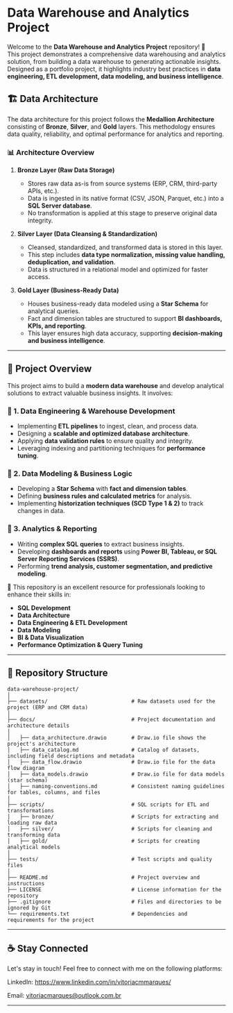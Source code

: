 # Data Warehouse and Analytics Project

Welcome to the **Data Warehouse and Analytics Project** repository! 🚀  
This project demonstrates a comprehensive data warehousing and analytics solution, from building a data warehouse to generating actionable insights. Designed as a portfolio project, it highlights industry best practices in **data engineering, ETL development, data modeling, and business intelligence**.


## 🏗️ Data Architecture

The data architecture for this project follows the **Medallion Architecture** consisting of **Bronze**, **Silver**, and **Gold** layers. This methodology ensures data quality, reliability, and optimal performance for analytics and reporting.

### 📊 Architecture Overview

1. **Bronze Layer (Raw Data Storage)**  
   - Stores raw data as-is from source systems (ERP, CRM, third-party APIs, etc.).  
   - Data is ingested in its native format (CSV, JSON, Parquet, etc.) into a **SQL Server database**.  
   - No transformation is applied at this stage to preserve original data integrity.  

2. **Silver Layer (Data Cleansing & Standardization)**  
   - Cleansed, standardized, and transformed data is stored in this layer.  
   - This step includes **data type normalization, missing value handling, deduplication, and validation**.  
   - Data is structured in a relational model and optimized for faster access.  

3. **Gold Layer (Business-Ready Data)**  
   - Houses business-ready data modeled using a **Star Schema** for analytical queries.  
   - Fact and dimension tables are structured to support **BI dashboards, KPIs, and reporting**.  
   - This layer ensures high data accuracy, supporting **decision-making and business intelligence**.  

---

## 📖 Project Overview

This project aims to build a **modern data warehouse** and develop analytical solutions to extract valuable business insights. It involves:

### 🔹 1. Data Engineering & Warehouse Development

- Implementing **ETL pipelines** to ingest, clean, and process data.  
- Designing a **scalable and optimized database architecture**.  
- Applying **data validation rules** to ensure quality and integrity.  
- Leveraging indexing and partitioning techniques for **performance tuning**.  

### 🔹 2. Data Modeling & Business Logic

- Developing a **Star Schema** with **fact and dimension tables**.  
- Defining **business rules and calculated metrics** for analysis.  
- Implementing **historization techniques (SCD Type 1 & 2)** to track changes in data.  

### 🔹 3. Analytics & Reporting

- Writing **complex SQL queries** to extract business insights.  
- Developing **dashboards and reports** using **Power BI, Tableau, or SQL Server Reporting Services (SSRS)**.  
- Performing **trend analysis, customer segmentation, and predictive modeling**.  

🎯 This repository is an excellent resource for professionals looking to enhance their skills in:

- **SQL Development**  
- **Data Architecture**  
- **Data Engineering & ETL Development**  
- **Data Modeling**  
- **BI & Data Visualization**  
- **Performance Optimization & Query Tuning**  

---


## 📂 Repository Structure

```
data-warehouse-project/
│
├── datasets/                           # Raw datasets used for the project (ERP and CRM data)
│
├── docs/                               # Project documentation and architecture details
│                   
│   ├── data_architecture.drawio        # Draw.io file shows the project's architecture
│   ├── data_catalog.md                 # Catalog of datasets, including field descriptions and metadata
│   ├── data_flow.drawio                # Draw.io file for the data flow diagram
│   ├── data_models.drawio              # Draw.io file for data models (star schema)
│   ├── naming-conventions.md           # Consistent naming guidelines for tables, columns, and files
│
├── scripts/                            # SQL scripts for ETL and transformations
│   ├── bronze/                         # Scripts for extracting and loading raw data
│   ├── silver/                         # Scripts for cleaning and transforming data
│   ├── gold/                           # Scripts for creating analytical models
│
├── tests/                              # Test scripts and quality files
│
├── README.md                           # Project overview and instructions
├── LICENSE                             # License information for the repository
├── .gitignore                          # Files and directories to be ignored by Git
└── requirements.txt                    # Dependencies and requirements for the project
```

---


## ☕ Stay Connected

Let's stay in touch! Feel free to connect with me on the following platforms:

LinkedIn: https://www.linkedin.com/in/vitoriacmmarques/

Email: vitoriacmarques@outlook.com.br



---

